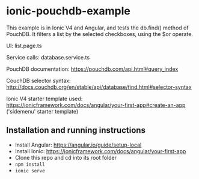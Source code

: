 # ionic-pouchdb-example

This example is in Ionic V4 and Angular, and tests the db.find() method of PouchDB. It filters a list by the selected checkboxes, using the $or operate.

UI: list.page.ts

Service calls: database.service.ts

PouchDB documentation: https://pouchdb.com/api.html#query_index

CouchDB selector syntax: http://docs.couchdb.org/en/stable/api/database/find.html#selector-syntax

Ionic V4 starter template used: https://ionicframework.com/docs/angular/your-first-app#create-an-app ('sidemenu' starter template)

## Installation and running instructions
- Install Angular: https://angular.io/guide/setup-local
- Install Ionic: https://ionicframework.com/docs/angular/your-first-app
- Clone this repo and cd into its root folder
- `npm install`
- `ionic serve`
